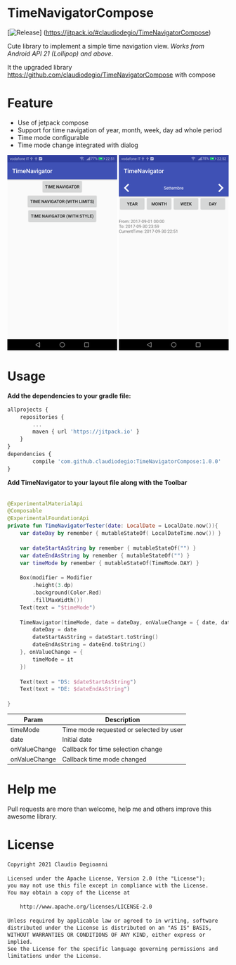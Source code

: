 # TimeNavigatorCompose

[![Release](https://jitpack.io/v/claudiodegio/TimeNavigatorCompose.svg)]
(https://jitpack.io/#claudiodegio/TimeNavigatorCompose)

Cute library to implement a simple time navigation view. *Works from Android API 21 (Lollipop) and above*.

It the upgraded library https://github.com/claudiodegio/TimeNavigatorCompose with compose


# Feature

- Use of jetpack compose
- Support for time navigation of year, month, week, day ad whole period
- Time mode configurable
- Time mode change integrated with dialog

![sample](https://raw.githubusercontent.com/claudiodegio/TimeNavigator/master/screen/screen_001.png)
![sample](https://raw.githubusercontent.com/claudiodegio/TimeNavigator/master/screen/screen_002.png)


# Usage
**Add the dependencies to your gradle file:**
```javascript
allprojects {
    repositories {
        ...
        maven { url 'https://jitpack.io' }
    }
}
dependencies {
        compile 'com.github.claudiodegio:TimeNavigatorCompose:1.0.0'
}
```
**Add TimeNavigator to your layout file along with the Toolbar**

```kotlin

@ExperimentalMaterialApi
@Composable
@ExperimentalFoundationApi
private fun TimeNavigatorTester(date: LocalDate = LocalDate.now()){
    var dateDay by remember { mutableStateOf( LocalDateTime.now()) }

    var dateStartAsString by remember { mutableStateOf("") }
    var dateEndAsString by remember { mutableStateOf("") }
    var timeMode by remember { mutableStateOf(TimeMode.DAY) }

    Box(modifier = Modifier
        .height(3.dp)
        .background(Color.Red)
        .fillMaxWidth())
    Text(text = "$timeMode")

    TimeNavigator(timeMode, date = dateDay, onValueChange = { date, dateStart, dateEnd ->
        dateDay = date
        dateStartAsString = dateStart.toString()
        dateEndAsString = dateEnd.toString()
    }, onValueChange = {
        timeMode = it
    })

    Text(text = "DS: $dateStartAsString")
    Text(text = "DE: $dateEndAsString")

}
```

| Param             | Description                             |
| ----------------- | --------------------------------------- |
| timeMode          | Time mode requested or selected by user |
| date              | Initial date                            |
| onValueChange     | Callback for time selection change      |
| onValueChange     |  Callback time mode changed             |

# Help me
Pull requests are more than welcome, help me and others improve this awesome library.

# License
	Copyright 2021 Claudio Degioanni

	Licensed under the Apache License, Version 2.0 (the "License");
	you may not use this file except in compliance with the License.
	You may obtain a copy of the License at

		http://www.apache.org/licenses/LICENSE-2.0

	Unless required by applicable law or agreed to in writing, software
	distributed under the License is distributed on an "AS IS" BASIS,
	WITHOUT WARRANTIES OR CONDITIONS OF ANY KIND, either express or implied.
	See the License for the specific language governing permissions and
	limitations under the License.